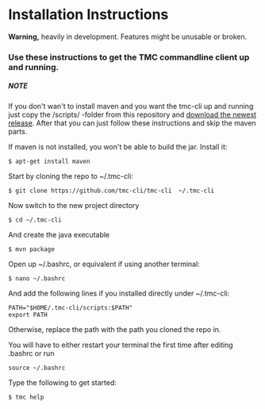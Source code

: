 # Installation Instructions

**Warning,** heavily in development. Features might be unusable or broken.
### Use these instructions to get the TMC commandline client up and running. 

##### NOTE
If you don't wan't to install maven and you want the tmc-cli up and running just copy the /scripts/ -folder from this repository and [download the newest release](https://github.com/tmc-cli/tmc-cli/releases). After that you can just follow these instructions and skip the maven parts. 

If maven is not installed, you won't be able to build the jar. Install it:
```shell
$ apt-get install maven
```
Start by cloning the repo to ~/.tmc-cli:

```shell
$ git clone https://github.com/tmc-cli/tmc-cli  ~/.tmc-cli
```
Now switch to the new project directory
```shell
$ cd ~/.tmc-cli
```
And create the java executable
```shell
$ mvn package
```
Open up ~/.bashrc, or equivalent if using another terminal:
```shell
$ nano ~/.bashrc
```
And add the following lines if you installed directly under ~/.tmc-cli:
```shell
PATH="$HOME/.tmc-cli/scripts:$PATH"
export PATH
```

Otherwise, replace the path with the path you cloned the repo in.

You will have to either restart your terminal the first time after editing .bashrc or run 
```shell
source ~/.bashrc
```

Type the following to get started:
```shell
$ tmc help
```
